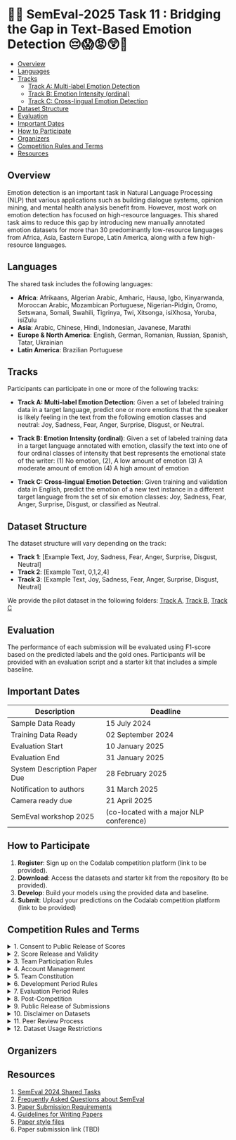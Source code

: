 # 🤗😲  SemEval-2025 Task 11 : Bridging the Gap in Text-Based Emotion Detection 😔😱😡😲🤮

- [Overview](#overview)
- [Languages](#languages)
- [Tracks](#tracks)
  - [Track A: Multi-label Emotion Detection](#track-a-multi-label-emotion-detection)
  - [Track B: Emotion Intensity (ordinal)](#track-b-emotion-intensity-ordinal)
  - [Track C: Cross-lingual Emotion Detection](#track-c-cross-lingual-emotion-detection)
- [Dataset Structure](#dataset-structure)
- [Evaluation](#evaluation)
- [Important Dates](#important-dates)
- [How to Participate](#how-to-participate)
- [Organizers](#organizers)
- [Competition Rules and Terms](#competition-rules-and-terms)
- [Resources](#resources)

## Overview

Emotion detection is an important task in Natural Language Processing (NLP) that various applications such as building dialogue systems, opinion mining, and mental health analysis benefit from. However, most work on emotion detection has focused on high-resource languages. This shared task aims to reduce this gap by introducing new manually annotated emotion datasets for more than 30 predominantly low-resource languages from Africa, Asia, Eastern Europe, Latin America, along with a few high-resource languages.


## Languages

The shared task includes the following languages:

- **Africa**: Afrikaans, Algerian Arabic, Amharic, Hausa, Igbo, Kinyarwanda, Moroccan Arabic, Mozambican Portuguese, Nigerian-Pidgin, Oromo, Setswana, Somali, Swahili, Tigrinya, Twi, Xitsonga, isiXhosa, Yoruba, isiZulu
- **Asia**: Arabic, Chinese, Hindi, Indonesian, Javanese, Marathi
- **Europe & North America**: English, German, Romanian, Russian, Spanish, Tatar, Ukrainian
- **Latin America**: Brazilian Portuguese


## Tracks

Participants can participate in one or more of the following tracks:


- **Track A: Multi-label Emotion Detection**: Given a set of labeled training data in a target language, predict one or more emotions that the speaker is likely feeling in the text from the following emotion classes and neutral: Joy, Sadness, Fear, Anger, Surprise, Disgust, or Neutral.

- **Track B: Emotion Intensity (ordinal)**: Given a set of labeled training data in a target language annotated with emotion, classify the text into one of four ordinal classes of intensity that best represents the emotional state of the writer:
(1) No emotion, (2),  A low amount of emotion (3) A moderate amount of emotion (4) A high amount of emotion

- **Track C: Cross-lingual Emotion Detection**: Given training and validation data in English, predict the emotion of a new text instance in a different target language from the set of six emotion classes: Joy, Sadness, Fear, Anger, Surprise, Disgust, or classified as Neutral.


## Dataset Structure

The dataset structure will vary depending on the track:

- **Track 1**: [Example Text, Joy, Sadness, Fear, Anger, Surprise, Disgust, Neutral]
- **Track 2**: [Example Text, 0,1,2,4]
- **Track 3**: [Example Text, Joy, Sadness, Fear, Anger, Surprise, Disgust, Neutral]

We provide the pilot dataset in the following folders: [Track A](#), [Track B](#), [Track C](#)

## Evaluation

The performance of each submission will be evaluated using F1-score based on the predicted labels and the gold ones. Participants will be provided with an evaluation script and a starter kit that includes a simple baseline.

## Important Dates


| Description                   | Deadline                                        |
|-------------------------------|------------------------------------------------|
| Sample Data Ready             | 15 July 2024                                  |
| Training Data Ready           | 02 September 2024                         |
| Evaluation Start              | 10 January 2025                                 |
| Evaluation End                | 31 January 2025                                 |
| System Description Paper Due  | 28 February 2025                               |
| Notification to authors       | 31 March 2025                                   |
| Camera ready due              | 21 April 2025                                   |
| SemEval workshop 2025         | (co-located with a major NLP conference)   |

## How to Participate

1. **Register**: Sign up on the Codalab competition platform (link to be provided).
2. **Download**: Access the datasets and starter kit from the repository (to be provided).
3. **Develop**: Build your models using the provided data and baseline.
4. **Submit**: Upload your predictions on the Codalab competition  platform (link to be provided)


## Competition Rules and Terms

<details>
  <summary>1. Consent to Public Release of Scores</summary>
  <p>By submitting results, you consent to the public release of your scores on the competition website, at the designated workshop, and in associated proceedings.</p>
  <p>Task organizers have discretion over the release and choice of metrics.</p>
  <p>Scores may include automatic and manual quantitative judgments, qualitative judgments, and other metrics as deemed appropriate.</p>
</details>

<details>
  <summary>2. Score Release and Validity</summary>
  <p>Task organizers reserve the right to withhold scores for incomplete, erroneous, deceptive, or rule-violating submissions.</p>
  <p>Inclusion of a submission's scores does not constitute endorsement.</p>
</details>

<details>
  <summary>3. Team Participation Rules</summary>
  <p>Participants may be involved in only one team.</p>
  <p>Exceptions may be granted with prior approval from organizers.</p>
</details>

<details>
  <summary>4. Account Management</summary>
  <p>Each team must create and use exactly one account on the designated platform.</p>
</details>

<details>
  <summary>5. Team Constitution</summary>
  <p>Team membership cannot be changed after the evaluation period begins.</p>
</details>

<details>
  <summary>6. Development Period Rules</summary>
  <p>Teams can submit up to 999 submissions.</p>
  <p>Results are visible only to the submitting team.</p>
  <p>Leaderboard is disabled.</p>
  <p>Warnings and errors are visible for each submission.</p>
</details>

<details>
  <summary>7. Evaluation Period Rules</summary>
  <p>Teams are limited to 3 submissions.</p>
  <p>Only the final submission is considered official.</p>
  <p>Warnings and errors are visible for each submission.</p>
</details>

<details>
  <summary>8. Post-Competition</summary>
  <p>Gold labels will be released after the competition.</p>
  <p>Teams are encouraged to report results on all system variants in their description paper.</p>
  <p>Official submission results must be clearly indicated.</p>
</details>

<details>
  <summary>9. Public Release of Submissions</summary>
  <p>Final team submissions may be made public after the evaluation period.</p>
</details>

<details>
  <summary>10. Disclaimer on Datasets</summary>
  <p>Organizers and affiliated institutions provide no warranties on dataset correctness or completeness.</p>
  <p>They are not liable for dataset access or usage.</p>
</details>

<details>
  <summary>11. Peer Review Process</summary>
  <p>Each participant will review another team's system description paper.</p>
</details>

<details>
  <summary>12. Dataset Usage Restrictions</summary>
  <p>Datasets should only be used for scientific or research purposes.</p>
  <p>Any other use is explicitly prohibited.</p>
  <p>Datasets must not be redistributed or shared with third parties.</p>
  <p>Interested parties should be directed to the official website.</p>
</details>


## Organizers


##  Resources

1. [SemEval 2024 Shared Tasks](https://semeval.github.io/SemEval2024/tasks)
2. [Frequently Asked Questions about SemEval](https://semeval.github.io/faq.html)
3. [Paper Submission Requirements](https://semeval.github.io/paper-requirements.html)
4. [Guidelines for Writing Papers](https://semeval.github.io/system-paper-template.html)
5. [Paper style files](https://github.com/acl-org/acl-style-files)
6. Paper submission link (TBD)

